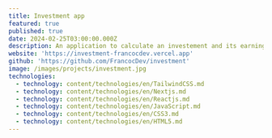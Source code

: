 ```yaml
---
title: Investment app
featured: true
published: true
date: 2024-02-25T03:00:00.000Z
description: An application to calculate an investement and its earnings.
website: 'https://investment-francocdev.vercel.app'
github: 'https://github.com/FrancocDev/investment'
image: /images/projects/investment.jpg
technologies:
  - technology: content/technologies/en/TailwindCSS.md
  - technology: content/technologies/en/Nextjs.md
  - technology: content/technologies/en/Reactjs.md
  - technology: content/technologies/en/JavaScript.md
  - technology: content/technologies/en/CSS3.md
  - technology: content/technologies/en/HTML5.md
---
```


